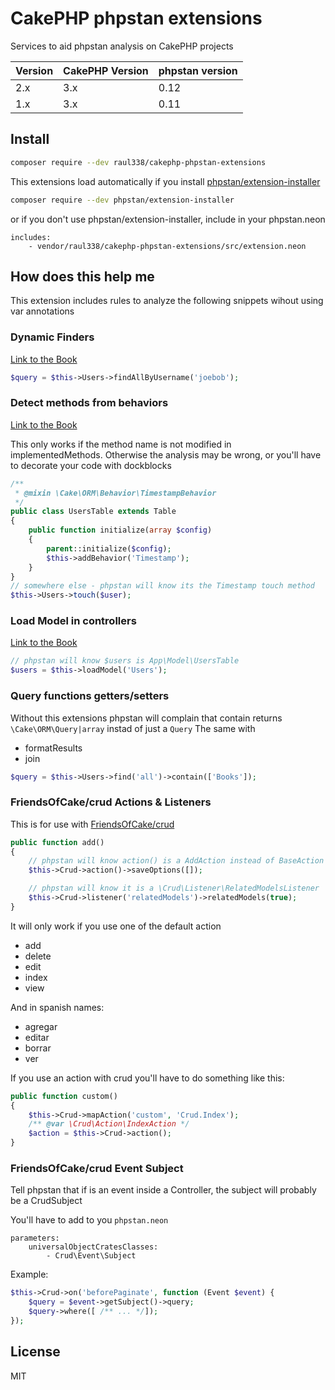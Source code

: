# CakePHP phpstan extensions

Services to aid phpstan analysis on CakePHP projects

| Version | CakePHP Version | phpstan version |
| ------- | --------------- | --------------- |
| 2.x | 3.x | 0.12 |
| 1.x | 3.x | 0.11 |

## Install
```sh
composer require --dev raul338/cakephp-phpstan-extensions
```

This extensions load automatically if you install [phpstan/extension-installer](https://github.com/phpstan/extension-installer)
```sh
composer require --dev phpstan/extension-installer
```

or if you don't use phpstan/extension-installer, include in your phpstan.neon

```
includes:
	- vendor/raul338/cakephp-phpstan-extensions/src/extension.neon
```

## How does this help me
This extension includes rules to analyze the following snippets wihout using var annotations

### Dynamic Finders
[Link to the Book](https://book.cakephp.org/3/en/orm/retrieving-data-and-resultsets.html#dynamic-finders)
```php
$query = $this->Users->findAllByUsername('joebob');
```

### Detect methods from behaviors
[Link to the Book](https://book.cakephp.org/3/en/orm/behaviors.html#defining-mixin-methods)

This only works if the method name is not modified in implementedMethods. Otherwise the analysis may be wrong, or
you'll have to decorate your code with dockblocks


```php
/**
 * @mixin \Cake\ORM\Behavior\TimestampBehavior
 */
public class UsersTable extends Table
{
    public function initialize(array $config)
    {
        parent::initialize($config);
        $this->addBehavior('Timestamp');
    }
}
// somewhere else - phpstan will know its the Timestamp touch method
$this->Users->touch($user);
```

### Load Model in controllers
[Link to the Book](https://book.cakephp.org/3/en/controllers.html#loading-additional-models)
```php
// phpstan will know $users is App\Model\UsersTable
$users = $this->loadModel('Users');
```

### Query functions getters/setters
Without this extensions phpstan will complain that contain returns `\Cake\ORM\Query|array` instad of just a `Query`
The same with
* formatResults
* join

```php
$query = $this->Users->find('all')->contain(['Books']);
```

### FriendsOfCake/crud Actions & Listeners
This is for use with [FriendsOfCake/crud](https://github.com/FriendsOfCake/crud)

```php
public function add()
{
    // phpstan will know action() is a AddAction instead of BaseAction
    $this->Crud->action()->saveOptions([]);

    // phpstan will know it is a \Crud\Listener\RelatedModelsListener
    $this->Crud->listener('relatedModels')->relatedModels(true);
}
```

It will only work if you use one of the default action
* add
* delete
* edit
* index
* view

And in spanish names:
* agregar
* editar
* borrar
* ver

If you use an action with crud you'll have to do something like this:
```php
public function custom()
{
    $this->Crud->mapAction('custom', 'Crud.Index');
    /** @var \Crud\Action\IndexAction */
    $action = $this->Crud->action();
}
```

### FriendsOfCake/crud Event Subject
Tell phpstan that if is an event inside a Controller, the subject will probably be a CrudSubject

You'll have to add to you `phpstan.neon`
```neon
parameters:
    universalObjectCratesClasses:
        - Crud\Event\Subject
```

Example:
```php
$this->Crud->on('beforePaginate', function (Event $event) {
    $query = $event->getSubject()->query;
    $query->where([ /** ... */]);
});
```

## License

MIT
